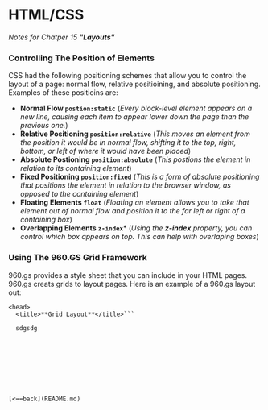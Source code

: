 # HTML/CSS

*Notes for Chatper 15 **"Layouts"***

### Controlling The Position of Elements

CSS had the following positioning schemes that allow you to control the layout of a page: normal flow,
relative positioining, and absolute positioning.
Examples of these positioins are:

- **Normal Flow ```postion:static```**
(*Every block-level element appears on  a new line, causing each item to appear lower down the page than
 the previous one.*)
- **Relative Positioning ```position:relative```**
(*This moves an element from the position it would be in normal flow, shifting it to the top, right, bottom,
 or left of where it would have been placed*)
- **Absolute Postioning ```position:absolute```**
(*This postions the element in relation to its containing element*)
- **Fixed Positioning ```position:fixed```**
(*This is a form of absolute positioning that positions the element in relation to the browser window, as
 opposed to the containing element*)
- **Floating Elements ```float```**
(*Floating an element allows you to take that element out of normal flow and position it to the far left or right
 of a containing box*)
- **Overlapping Elements ```z-index```***
(*Using the **z-index** property, you can control which box appears on top. This can help with overlaping boxes*)

### Using The 960.GS Grid Framework

960.gs provides a style sheet that you can include in your HTML pages. 960.gs creats grids to layout pages.
Here is an example of a 960.gs layout out:
```
<head>
  <title>**Grid Layout**</title>```
  
  sdgsdg









[<==back](README.md)
